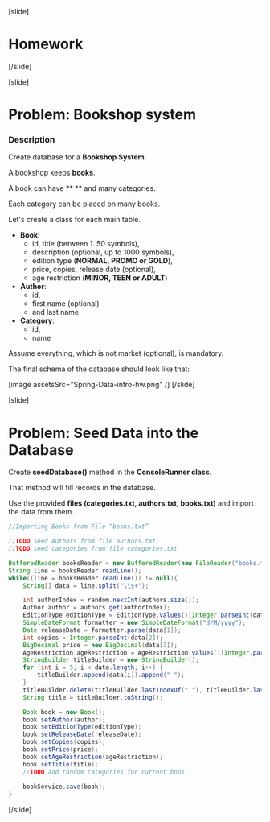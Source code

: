 [slide]

# Homework

[/slide]

[slide]

# Problem: Bookshop system

### Description

Create database for a **Bookshop System**. 

A bookshop keeps **books**. 

A book can have **  ** and many categories. 

Each category can be placed on many books. 

Let's create a class for each main table.
-	**Book**:
     -  id, title (between 1..50 symbols), 
     -  description (optional, up to 1000 symbols), 
     -  edition type (**NORMAL, PROMO or GOLD**), 
     -  price, copies, release date (optional), 
     -  age     restriction (**MINOR, TEEN or ADULT**)
-	**Author**:
    - id, 
    - first name (optional) 
    - and last name
-	**Category**:
    - id, 
    - name

Assume everything, which is not market (optional), is mandatory.

The final schema of the database should look like that:

[image assetsSrc="Spring-Data-intro-hw.png" /]
[/slide]

[slide]

# Problem: Seed Data into the Database

Create **seedDatabase()** method in the **ConsoleRunner class**. 

That method will fill records in the database.

Use the provided **files (categories.txt, authors.txt, books.txt)** and import the data from them.

```java
//Importing Books from File “books.txt”

//TODO seed Authors from file authors.txt
//TODO seed categories from file categories.txt

BufferedReader booksReader = new BufferedReader(new FileReader("books.txt"));
String line = booksReader.readLine();
while((line = booksReader.readLine()) != null){
    String[] data = line.split("\\s+");

    int authorIndex = random.nextInt(authors.size());
    Author author = authors.get(authorIndex);
    EditionType editionType = EditionType.values()[Integer.parseInt(data[0])];
    SimpleDateFormat formatter = new SimpleDateFormat("d/M/yyyy");
    Date releaseDate = formatter.parse(data[1]);
    int copies = Integer.parseInt(data[2]);
    BigDecimal price = new BigDecimal(data[3]);
    AgeRestriction ageRestriction = AgeRestriction.values()[Integer.parseInt(data[4])];
    StringBuilder titleBuilder = new StringBuilder();
    for (int i = 5; i < data.length; i++) {
        titleBuilder.append(data[i]).append(" ");
    }
    titleBuilder.delete(titleBuilder.lastIndexOf(" "), titleBuilder.lastIndexOf(" "));
    String title = titleBuilder.toString();

    Book book = new Book();
    book.setAuthor(author);
    book.setEditionType(editionType);
    book.setReleaseDate(releaseDate);
    book.setCopies(copies);
    book.setPrice(price);
    book.setAgeRestriction(ageRestriction);
    book.setTitle(title);
    //TODO add random categories for current book
   
    bookService.save(book);
}
``` 
[/slide]

